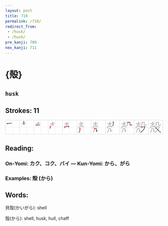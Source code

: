 ```yaml
---
layout: post
title: 710
permalink: /710/
redirect_from:
 - /husk/
 - /husk/
pre_kanji: 709
nex_kanji: 711
---
```


# {殻}

## `husk`

## Strokes: 11

<div class="stroke"><img src="../images/E6AEBB.png" /></div>

## Reading:

### On-Yomi: カク、コク、バイ &mdash; Kun-Yomi: から、がら

### Examples: 殻 (から)

## Words:

貝殻(かいがら): shell

殻(から): shell, husk, hull, chaff
